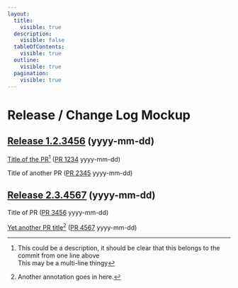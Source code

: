 ```yaml
---
layout:
  title:
    visible: true
  description:
    visible: false
  tableOfContents:
    visible: true
  outline:
    visible: true
  pagination:
    visible: true
---
```


# Release / Change Log Mockup

## [Release 1.2.3456](https://cloudsmith.io/\~tvheadend/repos/tvheadend/packages/) (yyyy-mm-dd)

[Title of the PR](#user-content-fn-1)[^1] ([PR 1234](https://github.com/tvheadend/tvheadend/pull/1740) yyyy-mm-dd)

Title of another PR ([PR 2345](https://github.com/tvheadend/tvheadend/pull/1740) yyyy-mm-dd)

## [Release 2.3.4567](https://cloudsmith.io/\~tvheadend/repos/tvheadend/packages/) (yyyy-mm-dd)

Title of PR ([PR 3456](https://github.com/tvheadend/tvheadend/pull/1740) yyyy-mm-dd)

[Yet another PR title](#user-content-fn-2)[^2] ([PR 4567](https://github.com/tvheadend/tvheadend/pull/1740) yyyy-mm-dd)

[^1]: This could be a description, it should be clear that this belongs to the commit from one line above\
    This may be a multi-line thingy

[^2]: Another annotation goes in here.
